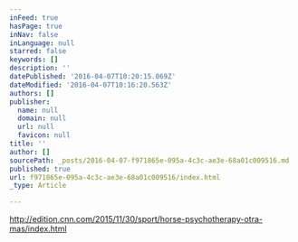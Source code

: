 ```yaml
---
inFeed: true
hasPage: true
inNav: false
inLanguage: null
starred: false
keywords: []
description: ''
datePublished: '2016-04-07T10:20:15.069Z'
dateModified: '2016-04-07T10:16:20.563Z'
authors: []
publisher:
  name: null
  domain: null
  url: null
  favicon: null
title: ''
author: []
sourcePath: _posts/2016-04-07-f971865e-095a-4c3c-ae3e-68a01c009516.md
published: true
url: f971865e-095a-4c3c-ae3e-68a01c009516/index.html
_type: Article

---
```

http://edition.cnn.com/2015/11/30/sport/horse-psychotherapy-otra-mas/index.html